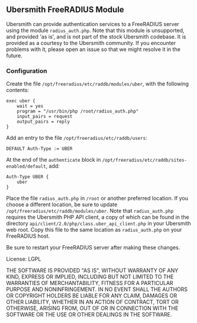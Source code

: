 ## Ubersmith FreeRADIUS Module

Ubersmith can provide authentication services to a FreeRADIUS server using the module `radius_auth.php`. Note that this module is unsupported, and provided 'as is', and is not part of the stock Ubersmith codebase. It is provided as a courtesy to the Ubersmith community. If you encounter problems with it, please open an issue so that we might resolve it in the future.

### Configuration

Create the file `/opt/freeradius/etc/raddb/modules/uber`, with the following contents:

    exec uber {
        wait = yes
        program = "/usr/bin/php /root/radius_auth.php"
        input_pairs = request
        output_pairs = reply
    }

Add an entry to the file `/opt/freeradius/etc/raddb/users`:

`DEFAULT Auth-Type := UBER`

At the end of the `authenticate` block in `/opt/freeradius/etc/raddb/sites-enabled/default`, add:

    Auth-Type UBER {
        uber
    }

Place the file `radius_auth.php` in `/root` or another preferred location. If you choose a different location, be sure to update `/opt/freeradius/etc/raddb/modules/uber`. Note that `radius_auth.php` requires the Ubersmith PHP API client, a copy of which can be found in the directory `api/client/2.0/php/class.uber_api_client.php` in your Ubersmith web root. Copy this file to the same location as `radius_auth.php` on your FreeRADIUS host.

Be sure to restart your FreeRADIUS server after making these changes.

License: LGPL

THE SOFTWARE IS PROVIDED "AS IS", WITHOUT WARRANTY OF ANY KIND, EXPRESS OR
IMPLIED, INCLUDING BUT NOT LIMITED TO THE WARRANTIES OF MERCHANTABILITY,
FITNESS FOR A PARTICULAR PURPOSE AND NONINFRINGEMENT. IN NO EVENT SHALL THE
AUTHORS OR COPYRIGHT HOLDERS BE LIABLE FOR ANY CLAIM, DAMAGES OR OTHER
LIABILITY, WHETHER IN AN ACTION OF CONTRACT, TORT OR OTHERWISE, ARISING FROM,
OUT OF OR IN CONNECTION WITH THE SOFTWARE OR THE USE OR OTHER DEALINGS IN
THE SOFTWARE. 